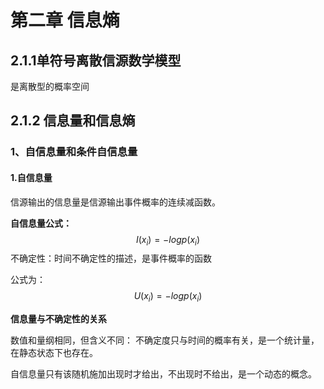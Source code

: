 # 第二章 信息熵

## 2.1.1单符号离散信源数学模型

是离散型的概率空间

## 2.1.2 信息量和信息熵

### 1、自信息量和条件自信息量

#### 1.自信息量

信源输出的信息量是信源输出事件概率的连续减函数。

**自信息量公式：**
$$
I(x_i) = - logp(x_i)
$$
不确定性：时间不确定性的描述，是事件概率的函数

公式为：
$$
U(x_i) = - logp(x_i)
$$


**信息量与不确定性的关系**

数值和量纲相同，但含义不同：
不确定度只与时间的概率有关，是一个统计量，在静态状态下也存在。

自信息量只有该随机施加出现时才给出，不出现时不给出，是一个动态的概念。



